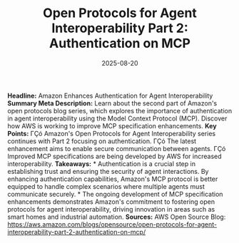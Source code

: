 ﻿---
title: 'Open Protocols for Agent Interoperability Part 2: Authentication on MCP'
date: '2025-08-20'
category: Markets
summary: ''
slug: open protocols for agent interoperability part 2 authenticat
source_urls:
- https://aws.amazon.com/blogs/opensource/open-protocols-for-agent-interoperability-part-2-authentication-on-mcp/
seo:
  title: 'Open Protocols for Agent Interoperability Part 2: Authentication on MCP
    | Hash n Hedge'
  description: ''
  keywords:
  - news
  - markets
  - brief
---

**Headline:** Amazon Enhances Authentication for Agent Interoperability  **Summary Meta Description:** Learn about the second part of Amazon's open protocols blog series, which explores the importance of authentication in agent interoperability using the Model Context Protocol (MCP). Discover how AWS is working to improve MCP specification enhancements.  **Key Points:**  ΓÇó Amazon's Open Protocols for Agent Interoperability series continues with Part 2 focusing on authentication. ΓÇó The latest enhancement aims to enable secure communication between agents. ΓÇó Improved MCP specifications are being developed by AWS for increased interoperability.  **Takeaways:**  * Authentication is a crucial step in establishing trust and ensuring the security of agent interactions. By enhancing authentication capabilities, Amazon's MCP protocol is better equipped to handle complex scenarios where multiple agents must communicate securely. * The ongoing development of MCP specification enhancements demonstrates Amazon's commitment to fostering open protocols for agent interoperability, driving innovation in areas such as smart homes and industrial automation.  **Sources:** AWS Open Source Blog: https://aws.amazon.com/blogs/opensource/open-protocols-for-agent-interoperability-part-2-authentication-on-mcp/ 
